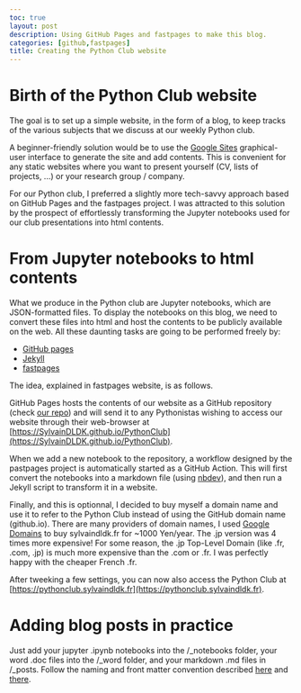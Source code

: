 ```yaml
---
toc: true
layout: post
description: Using GitHub Pages and fastpages to make this blog.
categories: [github,fastpages]
title: Creating the Python Club website
---
```


# Birth of the Python Club website

The goal is to set up a simple website, in the form of a blog, to keep tracks of the various subjects that we discuss at our weekly Python club. 

A beginner-friendly solution would be to use the [Google Sites](https://sites.google.com/new?tgif=d) graphical-user interface to generate the site and add contents. This is convenient for any static websites where you want to present yourself (CV, lists of projects, ...) or your research group / company. 

For our Python club, I preferred a slightly more tech-savvy approach based on GitHub Pages and the fastpages project. I was attracted to this solution by the prospect of effortlessly transforming the Jupyter notebooks used for our club presentations into html contents.

# From Jupyter notebooks to html contents

What we produce in the Python club are Jupyter notebooks, which are JSON-formatted files. To display the notebooks on this blog, we need to convert these files into html and host the contents to be publicly available on the web. All these daunting tasks are going to be performed freely by: 
- [GitHub pages](https://pages.github.com/)
- [Jekyll](https://jekyllrb.com/)
- [fastpages](https://github.com/fastai/fastpages)

The idea, explained in fastpages website, is as follows. 

GitHub Pages hosts the contents of our website as a GitHub repository (check [our repo](https://github.com/SylvainDLDK/PythonClub)) and will send it to any Pythonistas wishing to access our website through their web-browser at [https://SylvainDLDK.github.io/PythonClub](https://SylvainDLDK.github.io/PythonClub). 

When we add a new notebook to the repository, a workflow designed by the pastpages project is automatically started as a GitHub Action. This will first convert the notebooks into a markdown file (using [nbdev](https://nbdev.fast.ai/index.html)), and then run a Jekyll script to transform it in a website. 

Finally, and this is optionnal, I decided to buy myself a domain name and use it to refer to the Python Club instead of using the GitHub domain name (github.io). There are many providers of domain names, I used [Google Domains](https://domains.google/) to buy sylvaindldk.fr for ~1000 Yen/year. The .jp version was 4 times more expensive! For some reason, the .jp Top-Level Domain (like .fr, .com, .jp) is much more expensive than the .com or .fr. I was perfectly happy with the cheaper French .fr.

After tweeking a few settings, you can now also access the Python Club at [https://pythonclub.sylvaindldk.fr](https://pythonclub.sylvaindldk.fr). 

# Adding blog posts in practice

Just add your jupyter .ipynb notebooks into the /\_notebooks folder, your word .doc files into the /\_word folder, and your markdown .md files in /\_posts. Follow the naming and front matter convention described [here](https://github.com/fastai/fastpages#automatically-convert-notebooks-to-blog-posts) and [there](https://github.com/fastai/fastpages#customizing-blog-posts-with-front-matter). 
